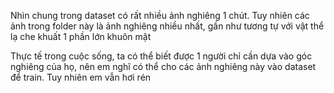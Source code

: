 Nhìn chung trong dataset có rất nhiều ảnh nghiêng 1 chút. Tuy nhiên các ảnh trong folder này là ảnh nghiêng nhiều nhất, gần như tương tự với vật thể lạ che khuất 1 phần lớn khuôn mặt

Thực tế trong cuộc sống, ta có thể biết được 1 người chỉ cần dựa vào góc nghiêng của họ, nên em nghĩ có thể cho các ảnh nghiêng này vào dataset để train. Tuy nhiên em vẫn hơi rén